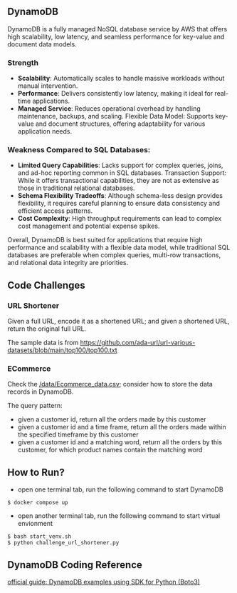 
## DynamoDB

DynamoDB is a fully managed NoSQL database service by AWS that offers high scalability, low latency, and seamless performance for key-value and document data models.

### Strength
- **Scalability**: Automatically scales to handle massive workloads without manual intervention.
- **Performance**: Delivers consistently low latency, making it ideal for real-time applications.
- **Managed Service**: Reduces operational overhead by handling maintenance, backups, and scaling.
Flexible Data Model: Supports key-value and document structures, offering adaptability for various application needs.

### Weakness Compared to SQL Databases:

- **Limited Query Capabilities**: Lacks support for complex queries, joins, and ad-hoc reporting common in SQL databases.
Transaction Support: While it offers transactional capabilities, they are not as extensive as those in traditional relational databases.
- **Schema Flexibility Tradeoffs**: Although schema-less design provides flexibility, it requires careful planning to ensure data consistency and efficient access patterns.
- **Cost Complexity**: High throughput requirements can lead to complex cost management and potential expense spikes.

Overall, DynamoDB is best suited for applications that require high performance and scalability with a flexible data model, while traditional SQL databases are preferable when complex queries, multi-row transactions, and relational data integrity are priorities.

## Code Challenges

### URL Shortener
Given a full URL, encode it as a shortened URL; and given a shortened URL, return the original full URL.

The sample data is from 
https://github.com/ada-url/url-various-datasets/blob/main/top100/top100.txt


### ECommerce
Check the [/data/Ecommerce_data.csv](/data/Ecommerce_data.csv); consider how to store the data records in DynamoDB.

The query pattern:
- given a customer id, return all the orders made by this customer
- given a customer id and a time frame, return all the orders made within the specified timeframe by this customer
- given a customer id and a matching word, return all the orders by this customer, for which product names contain the matching word

## How to Run?

- open one terminal tab, run the following command to start DynamoDB
```
$ docker compose up
```
- open another terminal tab, run the following command to start virtual envionment
```
$ bash start_venv.sh
$ python challenge_url_shortener.py
```

## DynamoDB Coding Reference
[official guide: DynamoDB examples using SDK for Python (Boto3)](https://docs.aws.amazon.com/code-library/latest/ug/python_3_dynamodb_code_examples.html)

